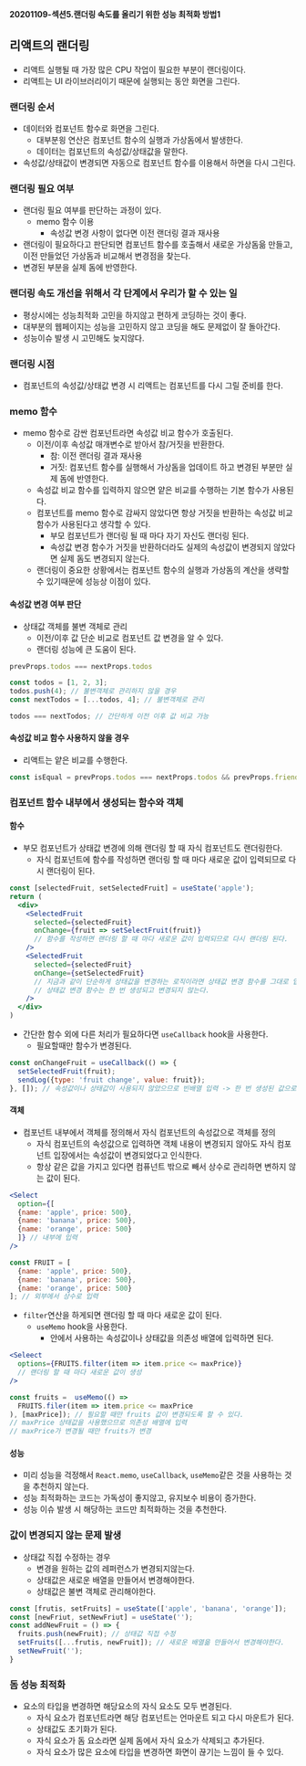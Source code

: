 **20201109-섹션5.랜더링 속도를 올리기 위한 성능 최적화 방법1**

## 리액트의 랜더링
- 리액트 실행될 때 가장 많은 CPU 작업이 필요한 부분이 랜더링이다.
- 리액트는 UI 라이브러리이기 때문에 실행되는 동안 화면을 그린다.

### 랜더링 순서 
- 데이터와 컴포넌트 함수로 화면을 그린다.
  - 대부분읭 연산은 컴포넌트 함수의 실행과 가상돔에서 발생한다.
  - 데이터는 컴포넌트의 속성값/상태값을 말한다.
- 속성값/상태값이 변경되면 자동으로 컴포넌트 함수를 이용해서 하면을 다시 그린다.

### 랜더링 필요 여부
- 랜더링 필요 여부를 판단하는 과정이 있다.
  - memo 함수 이용
    - 속성값 변경 사항이 없다면 이전 랜더링 결과 재사용
- 랜더링이 필요하다고 판단되면 컴포넌트 함수를 호출해서 새로운 가상돔읆 만들고, 이전 만들었던 가상돔과 비교해서 변경점을 찾는다.
- 변경된 부분을 실제 돔에 반영한다.

### 랜더링 속도 개선을 위해서 각 단계에서 우리가 할 수 있는 일
- 평상시에는 성능최적화 고민을 하지않고 편하게 코딩하는 것이 좋다.
- 대부분의 웹페이지는 성능을 고민하지 않고 코딩을 해도 문제없이 잘 돌아간다.
- 성능이슈 발생 시 고민해도 늦지않다.

### 랜더링 시점
- 컴포넌트의 속성값/상태값 변경 시 리액트는 컴포넌트를 다시 그릴 준비를 한다.

### memo 함수 
- memo 함수로 감싼 컴포넌트라면 속성값 비교 함수가 호출된다.
  - 이전/이후 속성값 매개변수로 받아서 참/거짓을 반환한다.
    - 참: 이전 랜더링 결과 재사용
    - 거짓: 컴포넌트 함수를 실행해서 가상돔을 업데이트 하고 변경된 부분만 실제 돔에 반영한다.
  - 속성값 비교 함수를 입력하지 않으면 얕은 비교를 수행하는 기본 함수가 사용된다.
  - 컴포넌트를 memo 함수로 감싸지 않았다면 항상 거짓을 반환하는 속성값 비교 함수가 사용된다고 생각할 수 있다.
    - 부모 컴포넌트가 랜더링 될 때 마다 자기 자신도 랜더링 된다.
    - 속성값 변경 함수가 거짓을 반환하더라도 실제의 속성값이 변경되지 않았다면 실제 돔도 변경되지 않는다.
  - 랜더링이 중요한 상황에서는 컴포넌트 함수의 실행과 가상돔의 계산을 생략할 수 있기때문에 성능상 이점이 있다.

#### 속성값 변경 여부 판단
- 상태값 객체를 불변 객체로 관리
  - 이전/이후 값 단순 비교로 컴포넌트 값 변경을 알 수 있다.
  - 랜더링 성능에 큰 도움이 된다.  
```jsx
prevProps.todos === nextProps.todos
```
```jsx
const todos = [1, 2, 3];
todos.push(4); // 불변객체로 관리하지 않을 경우
const nextTodos = [...todos, 4]; // 불변객체로 관리

todos === nextTodos; // 간단하게 이전 이후 값 비교 가능
```

#### 속성값 비교 함수 사용하지 않을 경우
- 리액트는 얕은 비교를 수행한다.
```jsx
const isEqual = prevProps.todos === nextProps.todos && prevProps.friends === nextProps.friends;
```

### 컴포넌트 함수 내부에서 생성되는 함수와 객체
#### 함수
- 부모 컴포넌트가 상태값 변경에 의해 랜더링 할 때 자식 컴포넌트도 랜더링한다.
  - 자식 컴포넌트에 함수를 작성하면 랜더링 할 때 마다 새로운 값이 입력되므로 다시 랜더링이 된다.
```jsx
const [selectedFruit, setSelectedFruit] = useState('apple');
return (
  <div>
    <SelectedFruit
      selected={selectedFruit}
      onChange={fruit => setSelectFruit(fruit)} 
      // 함수를 작성하면 랜더링 할 때 마다 새로운 값이 입력되므로 다시 랜더링 된다.
    />
    <SelectedFruit
      selected={selectedFruit}
      onChange={setSelectedFruit} 
      // 지금과 같이 단순하게 상태값을 변경하는 로직이라면 상태값 변경 함수를 그대로 입력하면 해결된다.
      // 상태값 변경 함수는 한 번 생성되고 변경되지 않는다.
    />
  </div>
)
```
- 간단한 함수 외에 다른 처리가 필요하다면 `useCallback` hook을 사용한다.
  - 필요할때만 함수가 변경된다.
```jsx
const onChangeFruit = useCallback(() => {
  setSelectedFruit(fruit);
  sendLog({type: 'fruit change', value: fruit});
}, []); // 속성값이나 상태값이 사용되지 않았으므로 빈배열 입력 -> 한 번 생성된 값으로 고정이 된다. 
```
  
#### 객체
- 컴포넌트 내부에서 객체를 정의해서 자식 컴포넌트의 속성값으로 객체를 정의
  - 자식 컴포넌트의 속성값으로 입력하면 객체 내용이 변경되지 않아도 자식 컴포넌트 입장에서는 속성값이 변경되었다고 인식한다.
  - 항상 같은 값을 가지고 있다면 컴퓨넌트 밖으로 빼서 상수로 관리하면 변하지 않는 값이 된다.
```jsx
<Select
  option={[
  {name: 'apple', price: 500},
  {name: 'banana', price: 500},
  {name: 'orange', price: 500}
  ]} // 내부에 입력
/>

const FRUIT = [
  {name: 'apple', price: 500},
  {name: 'banana', price: 500},
  {name: 'orange', price: 500}
]; // 외부에서 상수로 입력
```
- `filter`연산을 하게되면 랜더링 할 때 마다 새로운 값이 된다.
  - `useMemo` hook을 사용한다.
    - 안에서 사용하는 속성값이나 상태값을 의존성 배열에 입력하면 된다.
```jsx
<Seleect
  options={FRUITS.filter(item => item.price <= maxPrice)}
  // 랜더링 할 때 마다 새로운 값이 생성
/>

const fruits =  useMemo(() => 
  FRUITS.filer(item => item.price <= maxPrice
), [maxPrice]); // 필요할 때만 fruits 값이 변경되도록 할 수 있다.
// maxPrice 상태값을 사용했으므로 의존성 배열에 입력
// maxPrice가 변경될 때만 fruits가 변경
```

#### 성능
- 미리 성능을 걱정해서 `React.memo`, `useCallback`, `useMemo`같은 것을 사용하는 것을 추천하지 않는다.
- 성능 최적화하는 코드는 가독성이 좋지않고, 유지보수 비용이 증가한다.
- 성능 이슈 발생 시 해당하는 코드만 최적화하는 것을 추천한다.

### 값이 변경되지 않는 문제 발생
- 상태값 직접 수정하는 경우
  - 변경을 원하는 값의 레퍼런스가 변경되지않는다.
  - 상태값은 새로운 배열을 만들어서 변경해야한다.
  - 상태값은 불변 객체로 관리해야한다.
```jsx
const [frutis, setFruits] = useState(['apple', 'banana', 'orange']);
const [newFriut, setNewFriut] = useState('');
const addNewFruit = () => {
  fruits.push(newFruit); // 상태값 직접 수정
  setFruits([...frutis, newFruit]); // 새로운 배열읆 만들어서 변경해야한다.
  setNewFruit('');
}
```

### 돔 성능 최적화
- 요소의 타입을 변경하면 해당요소의 자식 요소도 모두 변경된다.
  - 자식 요소가 컴포넌트라면 해당 컴포넌트는 언마운트 되고 다시 마운트가 된다.
  - 상태값도 초기화가 된다.
  - 자식 요소가 돔 요소라면 실제 돔에서 자식 요소가 삭제되고 추가된다.
  - 자식 요소가 많은 요소에 타입을 변경하면 화면이 끊기는 느낌이 들 수 있다.